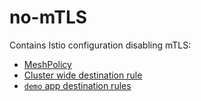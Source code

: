 # no-mTLS

Contains Istio configuration disabling mTLS:

- [MeshPolicy](./default.yaml)
- [Cluster wide destination rule](./demo-destination-rule.yaml)
- [`demo` app destination rules](./destination-rule-all.yaml)
